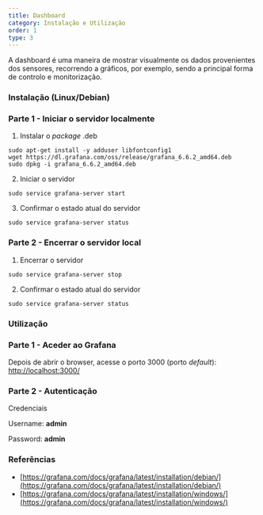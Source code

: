 ```yaml
---
title: Dashboard
category: Instalação e Utilização
order: 1
type: 3
---
```


A dashboard é uma maneira de mostrar visualmente os dados provenientes dos sensores, recorrendo a gráficos, por exemplo, sendo a principal forma de controlo e monitorização.

### Instalação (Linux/Debian)

### Parte 1 - Iniciar o servidor localmente

1. Instalar o *package* .deb
```
sudo apt-get install -y adduser libfontconfig1
wget https://dl.grafana.com/oss/release/grafana_6.6.2_amd64.deb
sudo dpkg -i grafana_6.6.2_amd64.deb
```

2. Iniciar o servidor
```
sudo service grafana-server start
```

3. Confirmar o estado atual do servidor
```
sudo service grafana-server status
```

### Parte 2 - Encerrar o servidor local

1. Encerrar o servidor
```
sudo service grafana-server stop
```

2. Confirmar o estado atual do servidor
```
sudo service grafana-server status
```

### Utilização

### Parte 1 - Aceder ao Grafana

Depois de abrir o browser, acesse o porto 3000 (porto *default*): [http://localhost:3000/](http://localhost:3000/) 

### Parte 2 - Autenticação
Credenciais

Username: **admin**

Password: **admin**  

### Referências
- [https://grafana.com/docs/grafana/latest/installation/debian/](https://grafana.com/docs/grafana/latest/installation/debian/)
- [https://grafana.com/docs/grafana/latest/installation/windows/](https://grafana.com/docs/grafana/latest/installation/windows/)
